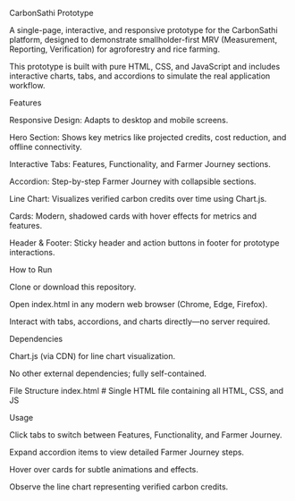 CarbonSathi Prototype

A single-page, interactive, and responsive prototype for the CarbonSathi platform, designed to demonstrate smallholder-first MRV (Measurement, Reporting, Verification) for agroforestry and rice farming.

This prototype is built with pure HTML, CSS, and JavaScript and includes interactive charts, tabs, and accordions to simulate the real application workflow.

Features

Responsive Design: Adapts to desktop and mobile screens.

Hero Section: Shows key metrics like projected credits, cost reduction, and offline connectivity.

Interactive Tabs: Features, Functionality, and Farmer Journey sections.

Accordion: Step-by-step Farmer Journey with collapsible sections.

Line Chart: Visualizes verified carbon credits over time using Chart.js.

Cards: Modern, shadowed cards with hover effects for metrics and features.

Header & Footer: Sticky header and action buttons in footer for prototype interactions.

How to Run

Clone or download this repository.

Open index.html in any modern web browser (Chrome, Edge, Firefox).

Interact with tabs, accordions, and charts directly—no server required.

Dependencies

Chart.js (via CDN) for line chart visualization.

No other external dependencies; fully self-contained.

File Structure
index.html       # Single HTML file containing all HTML, CSS, and JS

Usage

Click tabs to switch between Features, Functionality, and Farmer Journey.

Expand accordion items to view detailed Farmer Journey steps.

Hover over cards for subtle animations and effects.

Observe the line chart representing verified carbon credits.
